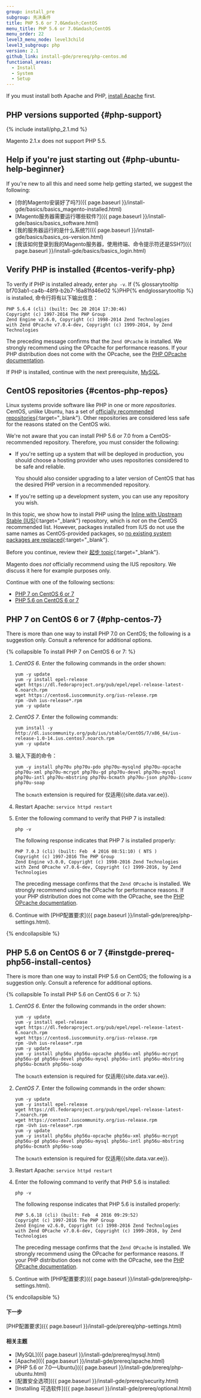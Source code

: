 ```yaml
---
group: install_pre
subgroup: 先决条件
title: PHP 5.6 or 7.0&mdash;CentOS
menu_title: PHP 5.6 or 7.0&mdash;CentOS
menu_order: 22
level3_menu_node: level3child
level3_subgroup: php
version: 2.1
github_link: install-gde/prereq/php-centos.md
functional_areas:
  - Install
  - System
  - Setup
---
```


<div class="bs-callout bs-callout-info" id="info">
<span class="glyphicon-class">
  <p>If you must install both Apache and PHP, <a href="{{ page.baseurl }}/install-gde/prereq/apache.html">install Apache</a> first.</p></span>
</div>

## PHP versions supported {#php-support}
{% include install/php_2.1.md %}

<div class="bs-callout bs-callout-info" id="info" markdown="1">
Magento 2.1.x does not support PHP 5.5.
</div>

## Help if you're just starting out {#php-ubuntu-help-beginner}
If you're new to all this and need some help getting started, we suggest the following:

*	[你的Magento安装好了吗?]({{ page.baseurl }}/install-gde/basics/basics_magento-installed.html)
*	[Magento服务器需要运行哪些软件?]({{ page.baseurl }}/install-gde/basics/basics_software.html)
*	[我的服务器运行的是什么系统?]({{ page.baseurl }}/install-gde/basics/basics_os-version.html)
*	[我该如何登录到我的Magento服务器，使用终端、命令提示符还是SSH?]({{ page.baseurl }}/install-gde/basics/basics_login.html)

## Verify PHP is installed {#centos-verify-php}
To verify if PHP is installed already, enter `php -v`. If {% glossarytooltip bf703ab1-ca4b-48f9-b2b7-16a81fd46e02 %}PHP{% endglossarytooltip %} is installed, 命令行将有以下输出信息：

	PHP 5.6.4 (cli) (built: Dec 20 2014 17:30:46)
	Copyright (c) 1997-2014 The PHP Group
	Zend Engine v2.6.0, Copyright (c) 1998-2014 Zend Technologies
    with Zend OPcache v7.0.4-dev, Copyright (c) 1999-2014, by Zend Technologies

<div class="bs-callout bs-callout-info" id="info">
<span class="glyphicon-class">
  <p>The preceding message confirms that the <code>Zend OPcache</code> is installed. We strongly recommend using the OPcache for performance reasons. If your PHP distribution does not come with the OPcache, see the <a href="http://php.net/manual/en/opcache.setup.php" target="&#95;blank">PHP OPcache documentation</a>.</p></span>
</div>

If PHP is installed, continue with the next prerequisite, <a href="{{ page.baseurl }}/install-gde/prereq/mysql.html">MySQL</a>.

## CentOS repositories {#centos-php-repos}
Linux systems provide software like PHP in one or more *repositories*. CentOS, unlike Ubuntu, has a set of [officially recommended repositories](https://wiki.centos.org/AdditionalResources/Repositories){:target="&#95;blank"}. Other repositories are considered less safe for the reasons stated on the CentOS wiki.

We're not aware that you can install PHP 5.6 or 7.0 from a CentOS-recommended repository. Therefore, you must consider the following:

*	If you're setting up a system that will be deployed in production, you should choose a hosting provider who uses repositories considered to be safe and reliable.

	You should also consider upgrading to a later version of CentOS that has the desired PHP version in a recommended repository.
*	If you're setting up a development system, you can use any repository you wish.

In this topic, we show how to install PHP using the [Inline with Upstream Stable (IUS)](https://ius.io/GettingStarted){:target="&#95;blank"} repository, which is *not* on the CentOS recommended list. However, packages installed from IUS do not use the same names as CentOS-provided packages, so [no existing system packages are replaced](https://ius.io/Philosophy){:target="&#95;blank"}.

Before you continue, review their [起步 topic](https://ius.io/GettingStarted){:target="&#95;blank"}.

<div class="bs-callout bs-callout-warning">
    <p>Magento does <em>not</em> officially recommend using the IUS repository. We discuss it here for example purposes only.</p>
</div>

Continue with one of the following sections:

*	[PHP 7 on CentOS 6 or 7](#php-centos-7)
*	<a href="#instgde-prereq-php56-install-centos">PHP 5.6 on CentOS 6 or 7</a>

## PHP 7 on CentOS 6 or 7 {#php-centos-7}
There is more than one way to install PHP 7.0 on CentOS; the following is a suggestion only. Consult a reference for additional options.

{% collapsible To install PHP 7 on CentOS 6 or 7: %}

1.	*CentOS 6*. Enter the following commands in the order shown:

		yum -y update
		yum -y install epel-release
		wget https://dl.fedoraproject.org/pub/epel/epel-release-latest-6.noarch.rpm
		wget https://centos6.iuscommunity.org/ius-release.rpm
		rpm -Uvh ius-release*.rpm
		yum -y update
2.	*CentOS 7*. Enter the following commands:

		yum install -y http://dl.iuscommunity.org/pub/ius/stable/CentOS/7/x86_64/ius-release-1.0-14.ius.centos7.noarch.rpm
		yum -y update
3.	输入下面的命令：

		yum -y install php70u php70u-pdo php70u-mysqlnd php70u-opcache php70u-xml php70u-mcrypt php70u-gd php70u-devel php70u-mysql php70u-intl php70u-mbstring php70u-bcmath php70u-json php70u-iconv php70u-soap

	<div class="bs-callout bs-callout-info" id="info">
  		<p>The <code>bcmath</code> extension is required for 仅适用{{site.data.var.ee}}.</p>
	</div>

2.	Restart Apache: `service httpd restart`

2.	Enter the following command to verify that PHP 7 is installed:

		php -v

	The following response indicates that PHP 7 is installed properly:

		PHP 7.0.3 (cli) (built: Feb  4 2016 08:51:10) ( NTS )
		Copyright (c) 1997-2016 The PHP Group
		Zend Engine v3.0.0, Copyright (c) 1998-2016 Zend Technologies
    	with Zend OPcache v7.0.6-dev, Copyright (c) 1999-2016, by Zend Technologies

	<div class="bs-callout bs-callout-info" id="info">
	<span class="glyphicon-class">
 	 <p>The preceding message confirms that the <code>Zend OPcache</code> is installed. We strongly recommend using the OPcache for performance reasons. If your PHP distribution does not come with the OPcache, see the <a href="http://php.net/manual/en/opcache.setup.php" target="&#95;blank">PHP OPcache documentation</a>.</p></span>
	</div>
3.	Continue with [PHP配置要求]({{ page.baseurl }}/install-gde/prereq/php-settings.html).

{% endcollapsible %}

## PHP 5.6 on CentOS 6 or 7 {#instgde-prereq-php56-install-centos}
There is more than one way to install PHP 5.6 on CentOS; the following is a suggestion only. Consult a reference for additional options.

{% collapsible To install PHP 5.6 on CentOS 6 or 7: %}

1.	*CentOS 6*. Enter the following commands in the order shown:

		yum -y update
		yum -y install epel-release
		wget https://dl.fedoraproject.org/pub/epel/epel-release-latest-6.noarch.rpm
		wget https://centos6.iuscommunity.org/ius-release.rpm
		rpm -Uvh ius-release*.rpm
		yum -y update
		yum -y install php56u php56u-opcache php56u-xml php56u-mcrypt php56u-gd php56u-devel php56u-mysql php56u-intl php56u-mbstring php56u-bcmath php56u-soap


	<div class="bs-callout bs-callout-info" id="info">
  		<p>The <code>bcmath</code> extension is required for 仅适用{{site.data.var.ee}}.</p>
	</div>

2.	*CentOS 7*. Enter the following commands in the order shown:

		yum -y update
		yum -y install epel-release
		wget https://dl.fedoraproject.org/pub/epel/epel-release-latest-7.noarch.rpm
		wget https://centos7.iuscommunity.org/ius-release.rpm
		rpm -Uvh ius-release*.rpm
		yum -y update
		yum -y install php56u php56u-opcache php56u-xml php56u-mcrypt php56u-gd php56u-devel php56u-mysql php56u-intl php56u-mbstring php56u-bcmath php56u-soap


	<div class="bs-callout bs-callout-info" id="info">
  		<p>The <code>bcmath</code> extension is required for 仅适用{{site.data.var.ee}}.</p>
	</div>

2.	Restart Apache: `service httpd restart`

2.	Enter the following command to verify that PHP 5.6 is installed:

		php -v

	The following response indicates that PHP 5.6 is installed properly:

		PHP 5.6.18 (cli) (built: Feb  4 2016 09:29:52)
		Copyright (c) 1997-2016 The PHP Group
		Zend Engine v2.6.0, Copyright (c) 1998-2016 Zend Technologies
    	with Zend OPcache v7.0.6-dev, Copyright (c) 1999-2016, by Zend Technologies

	<div class="bs-callout bs-callout-info" id="info">
	<span class="glyphicon-class">
 	 <p>The preceding message confirms that the <code>Zend OPcache</code> is installed. We strongly recommend using the OPcache for performance reasons. If your PHP distribution does not come with the OPcache, see the <a href="http://php.net/manual/en/opcache.setup.php" target="&#95;blank">PHP OPcache documentation</a>.</p></span>
	</div>
3.	Continue with [PHP配置要求]({{ page.baseurl }}/install-gde/prereq/php-settings.html).

{% endcollapsible %}

#### 下一步
[PHP配置要求]({{ page.baseurl }}/install-gde/prereq/php-settings.html)

#### 相关主题
*	[MySQL]({{ page.baseurl }}/install-gde/prereq/mysql.html)
*	[Apache]({{ page.baseurl }}/install-gde/prereq/apache.html)
*	[PHP 5.6 or 7.0&mdash;Ubuntu]({{ page.baseurl }}/install-gde/prereq/php-ubuntu.html)
*	[配置安全选项]({{ page.baseurl }}/install-gde/prereq/security.html)
*	[Installing 可选软件]({{ page.baseurl }}/install-gde/prereq/optional.html)
